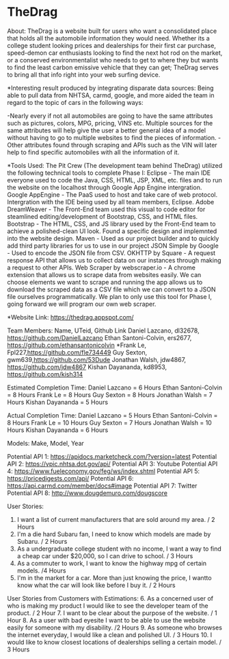 # TheDrag
About: 
TheDrag is a website built for users who want a consolidated place that holds all the automobile information they would need. Whether its a college student looking prices and dealerships for their first car purchase, speed-demon car enthusiasts looking to find the next hot rod on the market, or a conserved environmentalist who needs to get to where they but wants to find the least carbon emissive vehicle that they can get; TheDrag serves to bring all that info right into your web surfing device. 


*Interesting result produced by integrating disparate data sources: Being able to pull data from NHTSA, carmd, google, and more aided the team in regard to the topic of cars in the following ways: 

-Nearly every if not all automobiles are going to have the same attributes such as pictures, colors, MPG, pricing, VINS etc. Multiple sources for the same attributes will help give the user a better general idea of a model without having to go to multiple websites to find the pieces of information. 
-Other attributes found through scraping and APIs such as the VIN will later help to find specific automobiles with all the information of it. 



*Tools Used: 
The Pit Crew (The development team behind TheDrag) utilized the following technical tools to complete Phase I:
Eclipse - The main IDE everyone used to code the Java, CSS, HTML, JSP, XML, etc. files and to run the website on the localhost through Google App Engine intergration.  
Google AppEngine - The PaaS used to host and take care of web protocol. Intergration with the IDE being used by all team members, Eclipse. 
Adobe DreamWeaver - The Front-End team used this visual to code editor for steamlined editing/development of Bootstrap, CSS, and HTML files. 
Bootstrap - The HTML, CSS, and JS library used by the Front-End team to achieve a polished-clean UI look. Found a specific design and implemnted into the website design. 
Maven - Used as our project builder and to quickly add third party libraries for us to use in our project
JSON Simple by Google - Used to encode the JSON file from CSV.
OKHTTP by Square - A request response API that allows us to collect data on our instances through making a request to other APIs.
Web Scraper by webscraper.io - A chrome extension that allows us to scrape data from websites easily. We can choose elements we want to  scrape and running the app allows us to download the scraped data as a CSV file which we can convert to a JSON file ourselves programmatically. We plan to only use this tool for Phase I, going forward we will program our own web scraper.

*Website Link: https://thedrag.appspot.com/

Team Members: Name, UTeid, Github Link
Daniel Lazcano, dl32678, https://github.com/DanielLazcano
Ethan Santoni-Colvin, ers2677, https://github.com/ethansantonicolvin
*Frank Le, Fpl227,https://github.com/fle734449
Guy Sexton, gwm639,https://github.com/53Dude
Jonathan Walsh, jdw4867, https://github.com/jdw4867
Kishan Dayananda, kd8953, https://github.com/kish314


Estimated Completion Time:
Daniel Lazcano = 6 Hours
Ethan Santoni-Colvin = 8 Hours
Frank Le = 8 Hours
Guy Sexton = 8 Hours
Jonathan Walsh = 7 Hours 
Kishan Dayananda = 5 Hours


Actual Completion Time:
Daniel Lazcano = 5 Hours
Ethan Santoni-Colvin = 8 Hours
Frank Le = 10 Hours
Guy Sexton = 7 Hours
Jonathan Walsh = 10 Hours
Kishan Dayananda = 6 Hours


Models: Make, Model, Year

Potential API 1:  https://apidocs.marketcheck.com/?version=latest
Potential API 2: https://vpic.nhtsa.dot.gov/api/
Potential API 3: Youtube
Potential API 4: https://www.fueleconomy.gov/feg/ws/index.shtml
Potential API 5: https://pricedigests.com/api/
Potential API 6: https://api.carmd.com/member/docs#image
Potential API 7: Twitter
Potential API 8: http://www.dougdemuro.com/dougscore


User Stories:

1. I want a list of current manufacturers that are sold around my area. / 2 Hours
2. I'm a die hard Subaru fan, I need to know which models are made by Subaru. / 2 Hours
3. As a undergraduate college student with no income, I want a way to find a cheap car under $20,000, so I can drive to school. / 3 Hours
4. As a commuter to work, I want to know the highway mpg of certain models. /4 Hours
5. I'm in the market for a car. More than just knowing the price, I wantto know what the car will look like before I buy it. / 2 Hours

User Stories from Customers with Estimations: 
6. As a concerned user of who is making my product I would like to see the developer team of the product. / 2 Hour
7. I want to be clear about the purpose of the website. / 1 Hour
8. As a user with bad eyesite I want to be able to use the website easily for someone with my disability. /2 Hours
9. As someone who browses the internet everyday, I would like a clean and polished UI. / 3 Hours
10. I would like to know closest locations of dealerships selling a certain model.  / 3 Hours
